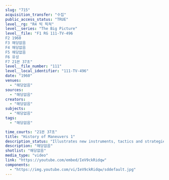 ```yaml
---
slug: "715"
acquisition_transfer: "수집"
public_access_status: "TRUE"
level__rg: "R4 빅 픽쳐"
level__series: "The Big Picture"
level__file: "F1 RG 111-TV-496
F2 1960
F3 해당없음
F4 해당없음
F5 해당없음
F6 유성
F7 21븐 37초"
level__file_number: "111"
level__local_identifier: "111-TV-496"
date: "1960"
venues: 
  - "해당없음"
sources: 
  - "해당없음"
creators: 
  - "해당없음"
subjects: 
  - "해당없음"
tags: 
  - "해당없음"

time_courts: "21븐 37초"
title: "History of Maneuvers 1"
description_status: "Illustrates new instruments, tactics and strategies and their impact upon the changing face of modern war."
description: "해당없음"
shotlist: "해당없음"
media_type: "video"
link: "https://youtube.com/embed/IeV9ckRidqw"
components: 
  - "https://img.youtube.com/vi/IeV9ckRidqw/sddefault.jpg"
---
```

